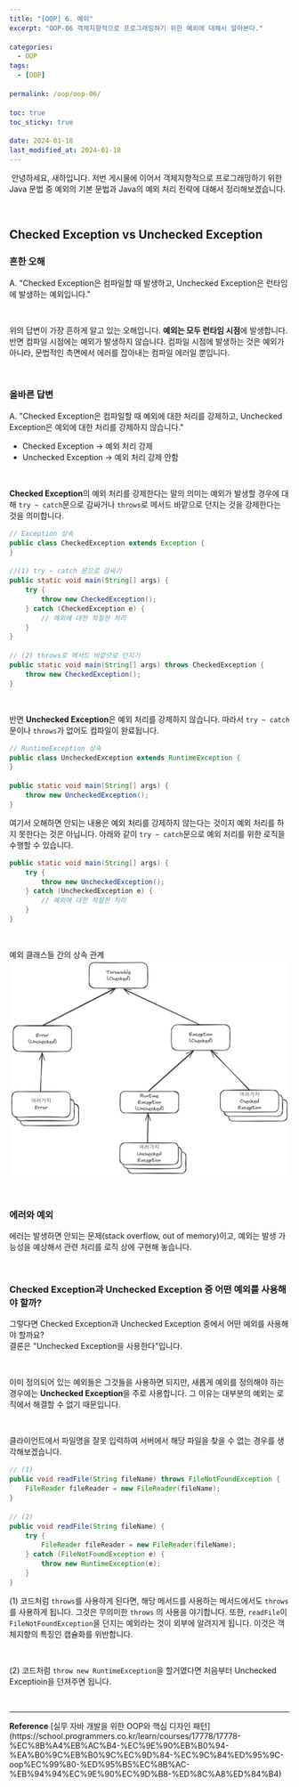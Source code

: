```yaml
---
title: "[OOP] 6. 예외"
excerpt: "OOP-06 객체지향적으로 프로그래밍하기 위한 예외에 대해서 알아본다."

categories:
  - OOP
tags:
  - [OOP]

permalink: /oop/oop-06/

toc: true
toc_sticky: true

date: 2024-01-18
last_modified_at: 2024-01-18
---
```


&nbsp;안녕하세요, 새하입니다. 저번 게시물에 이어서 객체지향적으로 프로그래밍하기 위한 
Java 문법 중 예외의 기본 문법과 Java의 예외 처리 전략에 대해서 정리해보겠습니다.

<br>

## Checked Exception vs Unchecked Exception

### 흔한 오해 

A. "Checked Exception은 컴파일할 때 발생하고, Unchecked Exception은 런타임에 발생하는 예외입니다."

<br>

위의 답변이 가장 흔하게 알고 있는 오해입니다. <b>예외는 모두 런타임 시점</b>에 발생합니다. 반면 
컴파일 시점에는 예외가 발생하지 않습니다. 컴파일 시점에 발생하는 것은 예외가 아니라, 
문법적인 측면에서 에러를 잡아내는 컴파일 에러일 뿐입니다. 

<br>

### 올바른 답변

A. "Checked Exception은 컴파일할 때 예외에 대한 처리를 강제하고, 
Unchecked Exception은 예외에 대한 처리를 강제하지 않습니다."  

- Checked Exception -> 예외 처리 강제
- Unchecked Exception -> 예외 처리 강제 안함

<br>

<b>Checked Exception</b>의 예외 처리를 강제한다는 말의 의미는 예외가 발생할 경우에 대해 `try ~ catch`문으로 감싸거나 
`throws`로 메서드 바깥으로 던지는 것을 강제한다는 것을 의미합니다.  

```java
// Exception 상속
public class CheckedException extends Exception {
}

//(1) try ~ catch 문으로 감싸기
public static void main(String[] args) {
    try {
        throw new CheckedException();
    } catch (CheckedException e) {
        // 예외에 대한 적절한 처리
    }
}

// (2) throws로 메서드 바깥으로 던지기
public static void main(String[] args) throws CheckedException {
    throw new CheckedException();
}
```

<br>

반면 <b>Unchecked Exception</b>은 예외 처리를 강제하지 않습니다. 따라서 `try ~ catch`문이나 
`throws`가 없어도 컴파일이 완료됩니다.   

```java
// RuntimeException 상속
public class UncheckedException extends RuntimeException {
}

public static void main(String[] args) {
    throw new UncheckedException();
}
```

여기서 오해하면 안되는 내용은 예외 처리를 강제하지 않는다는 것이지 예외 처리를 하지 못한다는 것은 아닙니다. 
아래와 같이 `try ~ catch`문으로 예외 처리를 위한 로직을 수행할 수 있습니다.  

```java
public static void main(String[] args) {
    try {
        throw new UncheckedException();
    } catch (UncheckedException e) {
        // 예외에 대한 적절한 처리
    }
}
```

<br>

예외 클래스들 간의 상속 관계
![img.png](/assets/images/posts_img/study-oop/exception-01.png)

<br>

### 에러와 예외

에러는 발생하면 안되는 문제(stack overflow, out of memory)이고, 
예외는 발생 가능성을 예상해서 관련 처리를 로직 상에 구현해 놓습니다.  

<br>

### Checked Exception과 Unchecked Exception 중 어떤 예외를 사용해야 할까?

그렇다면 Checked Exception과 Unchecked Exception 중에서 어떤 예외를 사용해야 할까요?  
결론은 "Unchecked Exception을 사용한다"입니다.

<br>

이미 정의되어 있는 예외들은 그것들을 사용하면 되지만, 새롭게 예외를 정의해야 하는 경우에는 
<b>Unchecked Exception</b>을 주로 사용합니다. 
그 이유는 대부분의 예외는 로직에서 해결할 수 없기 때문입니다. 

<br>

클라이언트에서 파일명을 잘못 입력하여 서버에서 해당 파일을 찾을 수 없는 경우를 생각해보겠습니다.
```java
// (1)
public void readFile(String fileName) throws FileNotFoundException {
    FileReader fileReader = new FileReader(fileName);
}

// (2)
public void readFile(String fileName) {
    try {
        FileReader fileReader = new FileReader(fileName);
    } catch (FileNotFoundException e) {
        throw new RuntimeException(e);
    }
}
```

(1) 코드처럼 `throws`를 사용하게 된다면, 해당 메서드를 사용하는 메서드에서도 `throws`를 사용하게 됩니다. 
그것은 무의미한 `throws` 의 사용을 야기합니다. 또한, `readFile`이 `FileNotFoundException`을 던지는 예외라는 것이 
외부에 알려지게 됩니다. 이것은 객체지향의 특징인 캡슐화를 위반합니다.  

<br>

(2) 코드처럼 `throw new RuntimeException`을 할거였다면 처음부터 Unchecked Exceptioin을 던져주면 됩니다.  

<br>

<hr>
<b>Reference</b>  
[실무 자바 개발을 위한 OOP와 핵심 디자인 패턴](https://school.programmers.co.kr/learn/courses/17778/17778-%EC%8B%A4%EB%AC%B4-%EC%9E%90%EB%B0%94-%EA%B0%9C%EB%B0%9C%EC%9D%84-%EC%9C%84%ED%95%9C-oop%EC%99%80-%ED%95%B5%EC%8B%AC-%EB%94%94%EC%9E%90%EC%9D%B8-%ED%8C%A8%ED%84%B4)  
